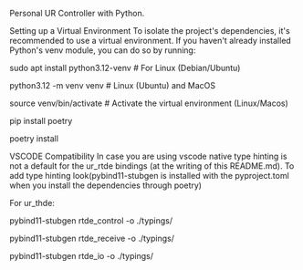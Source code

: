 Personal UR Controller with Python.

Setting up a Virtual Environment
To isolate the project's dependencies, it's recommended to use a virtual environment. If you haven't already installed Python's venv module, you can do so by running:

sudo apt install python3.12-venv   # For Linux (Debian/Ubuntu)

python3.12 -m venv venv            # Linux (Ubuntu) and MacOS

source venv/bin/activate          # Activate the virtual environment (Linux/Macos)

pip install poetry

poetry install

VSCODE Compatibility
In case you are using vscode native type hinting is not a default for the ur_rtde bindings (at the writing of this README.md). To add type hinting look(pybind11-stubgen is installed with the pyproject.toml when you install the dependencies through poetry)

For ur_thde:

pybind11-stubgen rtde_control -o ./typings/



pybind11-stubgen rtde_receive -o ./typings/



pybind11-stubgen rtde_io -o ./typings/


